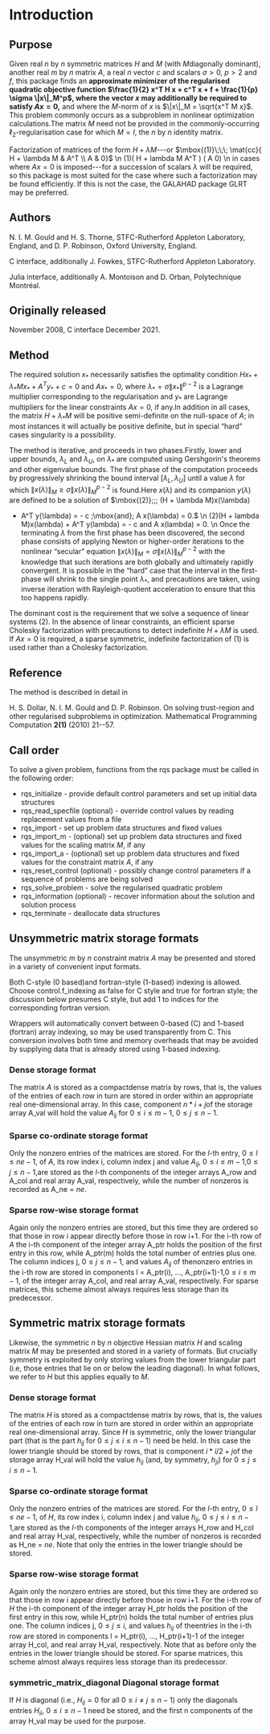# Introduction

## Purpose

Given real $n$ by $n$ symmetric matrices $H$ and $M$
(with $M$diagonally dominant), another real $m$ by $n$
matrix $A$, a real $n$ vector $c$ and scalars $\sigma>0$,
$p>2$ and $f$, this package
finds an **approximate minimizer of the regularised quadratic
objective function $\frac{1}{2} x^T H x + c^T x + f +
\frac{1}{p} \sigma \|x\|_M^p$, where the vector $x$ may
additionally be required to satisfy $A x = 0$,** and where
the $M$-norm of $x$ is $\|x\|_M = \sqrt{x^T M x}$.
This problem commonly occurs as a subproblem in nonlinear
optimization calculations.The matrix $M$ need not be provided in
the commonly-occurring $\ell_2$-regularisation case for which
$M =I$, the $n$ by $n$ identity matrix.

Factorization of matrices of the form $H + \lambda M$---or
$\mbox{(1)}\;\;\; \mat{cc}{ H + \lambda M & A^T \\ A & 0}$
\n
(1)( H + lambda M A^T )
 ( A 0)
\n
in cases where $A x = 0$ is imposed---for a succession of
scalars $\lambda$ will be required, so this package is most suited for
the case where such a factorization may be found efficiently. If this is
not the case, the GALAHAD package GLRT may be preferred.

## Authors

N. I. M. Gould and H. S. Thorne, STFC-Rutherford Appleton Laboratory, England,
and D. P. Robinson, Oxford University, England.

C interface, additionally J. Fowkes, STFC-Rutherford Appleton Laboratory.

Julia interface, additionally A. Montoison and D. Orban, Polytechnique Montréal.

## Originally released

November 2008, C interface December 2021.

## Method

The required solution $x_*$ necessarily satisfies the optimality
condition $H x_* + \lambda_* M x_* + A^T y_* + c = 0$ and
$A x_* = 0$, where $\lambda_* = \sigma\|x_*\|^{p-2}$
is a Lagrange multiplier corresponding to the
regularisation and $y_*$ are Lagrange multipliers for the linear
constraints $A x = 0$, if any.In addition in all cases, the
matrix $H + \lambda_* M$ will be positive semi-definite on the
null-space of $A$; in most instances it will actually be positive
definite, but in special “hard” cases singularity is a possibility.

The method is iterative, and proceeds in two phases.Firstly, lower and
upper bounds, $\lambda_L$ and
$\lambda_U$, on $\lambda_*$ are computed using
Gershgorin's theorems and other eigenvalue bounds. The first phase of
the computation proceeds by progressively shrinking the bound interval
$[\lambda_L,\lambda_U]$
until a value $\lambda$ for which $\|x(\lambda)\|_M \geq \sigma
\|x(\lambda)\|_M^{p-2}$ is found.Here $x(\lambda)$ and its
companion $y(\lambda)$ are defined to be a solution of
$\mbox{(2)}\;\;\; (H + \lambda M)x(\lambda)
 + A^T y(\lambda) = - c \;\mbox{and}\; A x(\lambda) = 0.$
\n
 (2)(H + lambda M)x(lambda) + A^T y(lambda) = - c and
A x(lambda) = 0.
\n
Once the terminating $\lambda$ from the first phase has been discovered,
the second phase consists of applying Newton or higher-order iterations
to the nonlinear “secular” equation
$\|x(\lambda)\|_M = \sigma \|x(\lambda)\|_M^{p-2}$ with
the knowledge that such iterations are both globally and ultimately
rapidly convergent. It is possible in the “hard” case that the
interval in the first-phase will shrink to the single point $\lambda_*$,
and precautions are taken, using inverse iteration with Rayleigh-quotient
acceleration to ensure that this too happens rapidly.

The dominant cost is the requirement that we solve a sequence of linear
systems (2). In the absence of linear constraints, an efficient
sparse Cholesky factorization with precautions to detect indefinite
$H + \lambda M$ is used. If $A x = 0$ is required, a sparse
symmetric, indefinite factorization of (1) is used rather than a
Cholesky factorization.

## Reference

The method is described in detail in

H. S. Dollar, N. I. M. Gould and D. P. Robinson.
On solving trust-region and other regularised subproblems in optimization.
Mathematical Programming Computation **2(1)** (2010) 21--57.

## Call order

To solve a given problem, functions from the rqs package must be called
in the following order:

- rqs\_initialize - provide default control parameters and
set up initial data structures
- rqs\_read\_specfile (optional) - override control values
by reading replacement values from a file
- rqs\_import - set up problem data structures and fixed
values
- rqs\_import_m - (optional) set up problem data structures
and fixed values for the scaling matrix $M$, if any
- rqs\_import_a - (optional) set up problem data structures
and fixed values for the constraint matrix $A$, if any
- rqs\_reset\_control (optional) - possibly change control
parameters if a sequence of problems are being solved
- rqs\_solve_problem - solve the regularised quadratic problem
- rqs\_information (optional) - recover information about
the solution and solution process
- rqs\_terminate - deallocate data structures

##  Unsymmetric matrix storage formats

The unsymmetric $m$ by $n$ constraint matrix $A$ may be presented
and stored in a variety of convenient input formats.

Both C-style (0 based)and fortran-style (1-based) indexing is allowed.
Choose control.f_indexing as false for C style and true for
fortran style; the discussion below presumes C style, but add 1 to
indices for the corresponding fortran version.

Wrappers will automatically convert between 0-based (C) and 1-based
(fortran) array indexing, so may be used transparently from C. This
conversion involves both time and memory overheads that may be avoided
by supplying data that is already stored using 1-based indexing.

### Dense storage format

The matrix $A$ is stored as a compactdense matrix by rows, that is,
the values of the entries of each row in turn are
stored in order within an appropriate real one-dimensional array.
In this case, component $n \ast i + j$of the storage array A_val
will hold the value $A_{ij}$ for $0 \leq i \leq m-1$,
$0 \leq j \leq n-1$.

###  Sparse co-ordinate storage format

Only the nonzero entries of the matrices are stored.
For the $l$-th entry, $0 \leq l \leq ne-1$, of $A$,
its row index i, column index j
and value $A_{ij}$,
$0 \leq i \leq m-1$,$0 \leq j \leq n-1$,are stored as
the $l$-th components of the integer arrays A_row and
A_col and real array A_val, respectively, while the number of nonzeros
is recorded as A_ne = $ne$.

###  Sparse row-wise storage format

Again only the nonzero entries are stored, but this time
they are ordered so that those in row i appear directly before those
in row i+1. For the i-th row of $A$ the i-th component of the
integer array A_ptr holds the position of the first entry in this row,
while A_ptr(m) holds the total number of entries plus one.
The column indices j, $0 \leq j \leq n-1$, and values
$A_{ij}$ of thenonzero entries in the i-th row are stored in components
l = A_ptr(i), $\ldots$, A_ptr(i+1)-1,$0 \leq i \leq m-1$,
of the integer array A_col, and real array A_val, respectively.
For sparse matrices, this scheme almost always requires less storage than
its predecessor.

##  Symmetric matrix storage formats

Likewise, the symmetric $n$ by $n$ objective Hessian matrix
$H$ and scaling matrix $M$ may be presented
and stored in a variety of formats. But crucially symmetry is exploited
by only storing values from the lower triangular part
(i.e, those entries that lie on or below the leading diagonal).
In what follows, we refer to $H$ but this applies equally to $M$.

### Dense storage format

The matrix $H$ is stored as a compactdense matrix by rows, that is,
the values of the entries of each row in turn are
stored in order within an appropriate real one-dimensional array.
Since $H$ is symmetric, only the lower triangular part (that is the part
$h_{ij}$ for $0 \leq j \leq i \leq n-1$) need be held.
In this case the lower triangle should be stored by rows, that is
component $i \ast i / 2 + j$of the storage array H_val
will hold the value $h_{ij}$ (and, by symmetry, $h_{ji}$)
for $0 \leq j \leq i \leq n-1$.

###  Sparse co-ordinate storage format

Only the nonzero entries of the matrices are stored.
For the $l$-th entry, $0 \leq l \leq ne-1$, of $H$,
its row index i, column index j
and value $h_{ij}$, $0 \leq j \leq i \leq n-1$,are stored as
the $l$-th components of the integer arrays H_row and
H_col and real array H_val, respectively, while the number of nonzeros
is recorded as H_ne = $ne$.
Note that only the entries in the lower triangle should be stored.

###  Sparse row-wise storage format

Again only the nonzero entries are stored, but this time
they are ordered so that those in row i appear directly before those
in row i+1. For the i-th row of $H$ the i-th component of the
integer array H_ptr holds the position of the first entry in this row,
while H_ptr(n) holds the total number of entries plus one.
The column indices j, $0 \leq j \leq i$, and values
$h_{ij}$ of theentries in the i-th row are stored in components
l = H_ptr(i), $\ldots$, H_ptr(i+1)-1 of the
integer array H_col, and real array H_val, respectively.
Note that as before only the entries in the lower triangle should be stored.
For sparse matrices, this scheme almost always requires less storage than
its predecessor.

### symmetric\_matrix_diagonal Diagonal storage format

If $H$ is diagonal (i.e., $H_{ij} = 0$ for all
$0 \leq i \neq j \leq n-1$) only the diagonals entries
$H_{ii}$, $0 \leq i \leq n-1$ need
be stored, and the first n components of the array H_val may be
used for the purpose.

